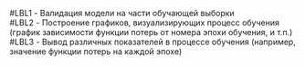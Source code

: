 #LBL1 - Валидация модели на части обучающей выборки  
#LBL2 - Построение графиков, визуализирующих процесс обучения (график зависимости функции потерь от номера эпохи обучения, и т.п.) 
#LBL3 - Вывод различных показателей в процессе обучения (например, значение функции потерь на каждой эпохе)
